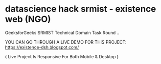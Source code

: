 # datascience hack srmist - existence web (NGO)
GeeksforGeeks SRMIST Technical Domain Task Round ..
 
YOU CAN GO THROUGH A LIVE DEMO FOR THIS PROJECT:
https://existence-dsh.blogspot.com/

( Live Project Is Responsive For Both Mobile & Desktop )

